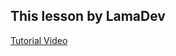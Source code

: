 ## This lesson by **LamaDev**

[Tutorial Video](https://www.youtube.com/watch?v=QQYeipc_cik&t=1183s&ab_channel=LamaDev)